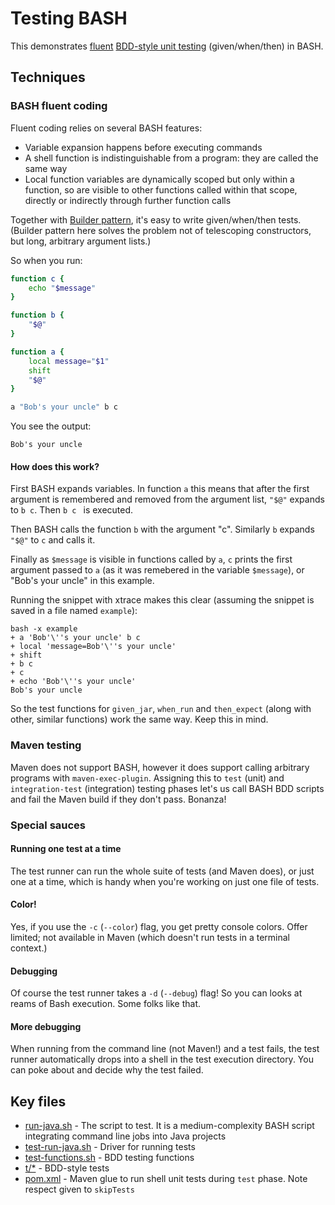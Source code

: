 # Testing BASH

This demonstrates [fluent](https://en.wikipedia.org/wiki/Fluent_interface)
[BDD-style unit testing](http://martinfowler.com/bliki/GivenWhenThen.html)
(given/when/then) in BASH.

## Techniques

### BASH fluent coding

Fluent coding relies on several BASH features:

* Variable expansion happens before executing commands
* A shell function is indistinguishable from a program: they are called the
  same way
* Local function variables are dynamically scoped but only within a function,
  so are visible to other functions called within that scope, directly or
  indirectly through further function calls

Together with
[Builder pattern](https://en.wikipedia.org/wiki/Builder_pattern), it's easy
to write given/when/then tests.  (Builder pattern here solves the problem
not of telescoping constructors, but long, arbitrary argument lists.)

So when you run:

```bash
function c {
    echo "$message"
}

function b {
    "$@"
}

function a {
    local message="$1"
    shift
    "$@"
}

a "Bob's your uncle" b c
```

You see the output:

```
Bob's your uncle
```

#### How does this work?

First BASH expands variables.  In function `a` this means that after the first
argument is remembered and removed from the argument list, `"$@"` expands
to `b c`.  Then `b c ` is executed.

Then BASH calls the function `b` with the argument "c".  Similarly `b`
expands `"$@"` to `c` and calls it.

Finally as `$message` is visible in functions called by `a`, `c` prints the
first argument passed to `a` (as it was remebered in the variable
`$message`), or "Bob's your uncle" in this example.

Running the snippet with xtrace makes this clear (assuming the snippet is
saved in a file named `example`):

```
bash -x example
+ a 'Bob'\''s your uncle' b c
+ local 'message=Bob'\''s your uncle'
+ shift
+ b c
+ c
+ echo 'Bob'\''s your uncle'
Bob's your uncle
```

So the test functions for `given_jar`, `when_run` and `then_expect` (along
with other, similar functions) work the same way.  Keep this in mind.

### Maven testing

Maven does not support BASH, however it does support calling arbitrary
programs with `maven-exec-plugin`.  Assigning this to `test` (unit) and
`integration-test` (integration) testing phases let's us call BASH BDD scripts
and fail the Maven build if they don't pass.  Bonanza!

### Special sauces

#### Running one test at a time

The test runner can run the whole suite of tests (and Maven does), or just
one at a time, which is handy when you're working on just one file of tests.

#### Color!

Yes, if you use the `-c` (`--color`) flag, you get pretty console colors.
Offer limited; not available in Maven (which doesn't run tests in a
terminal context.)

#### Debugging

Of course the test runner takes a `-d` (`--debug`) flag!  So you can looks
at reams of Bash execution.  Some folks like that.

#### More debugging

When running from the command line (not Maven!) and a test fails, the test
runner automatically drops into a shell in the test execution directory.
You can poke about and decide why the test failed.

## Key files

* [run-java.sh](src/main/resources/run-java.sh) - The script to test.  It is
  a medium-complexity BASH script integrating command line jobs into Java
  projects
* [test-run-java.sh](src/test/resources/test-run-java.sh) - Driver for
  running tests
* [test-functions.sh](src/test/resources/test-functions.sh) - BDD testing
  functions
* [t/*](src/test/resources/t/) - BDD-style tests
* [pom.xml](pom.xml) - Maven glue to run shell unit tests during `test` phase.
  Note respect given to `skipTests`
